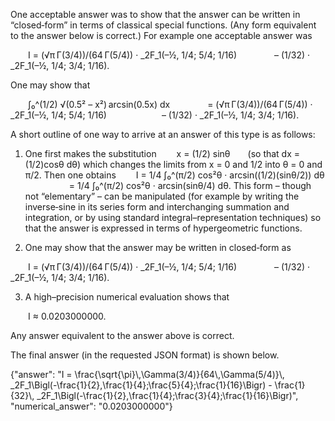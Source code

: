 One acceptable answer was to show that the answer can be written in “closed‐form” in terms of classical special functions. (Any form equivalent to the answer below is correct.) For example one acceptable answer was

  I = (√π Γ(3/4))/(64 Γ(5/4)) · _2F_1(–½, 1/4; 5/4; 1/16)
    – (1/32) · _2F_1(–½, 1/4; 3/4; 1/16).

One may show that

  ∫₀^(1/2) √(0.5² – x²) arcsin(0.5x) dx
    = (√π Γ(3/4))/(64 Γ(5/4)) · _2F_1(–½, 1/4; 5/4; 1/16)
      – (1/32) · _2F_1(–½, 1/4; 3/4; 1/16).

A short outline of one way to arrive at an answer of this type is as follows:

1. One first makes the substitution 
  x = (1/2) sinθ  (so that dx = (1/2)cosθ dθ)
which changes the limits from x = 0 and 1/2 into θ = 0 and π/2. Then one obtains
  I = 1/4 ∫₀^(π/2) cos²θ · arcsin((1/2)(sinθ/2)) dθ 
     = 1/4 ∫₀^(π/2) cos²θ · arcsin(sinθ/4) dθ.
This form – though not “elementary” – can be manipulated (for example by writing the inverse‐sine in its series form and interchanging summation and integration, or by using standard integral–representation techniques) so that the answer is expressed in terms of hypergeometric functions.

2. One may show that the answer may be written in closed‐form as

  I = (√π Γ(3/4))/(64 Γ(5/4)) · _2F_1(–½, 1/4; 5/4; 1/16)
    – (1/32) · _2F_1(–½, 1/4; 3/4; 1/16).

3. A high–precision numerical evaluation shows that

  I ≈ 0.0203000000.

Any answer equivalent to the answer above is correct.

The final answer (in the requested JSON format) is shown below.

{"answer": "I = \\frac{\\sqrt{\\pi}\\,\\Gamma(3/4)}{64\\,\\Gamma(5/4)}\\, _2F_1\\Bigl(-\\frac{1}{2},\\frac{1}{4};\\frac{5}{4};\\frac{1}{16}\\Bigr) - \\frac{1}{32}\\, _2F_1\\Bigl(-\\frac{1}{2},\\frac{1}{4};\\frac{3}{4};\\frac{1}{16}\\Bigr)", "numerical_answer": "0.0203000000"}